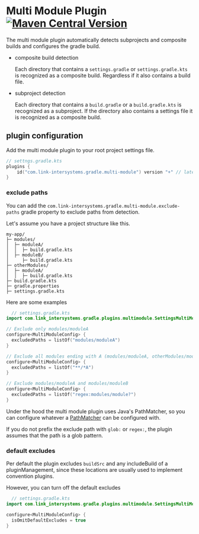 # Multi Module Plugin [![Maven Central Version](https://img.shields.io/maven-central/v/com.link-intersystems.gradle.multi-module/com.link-intersystems.gradle.multi-module.gradle.plugin)](https://mvnrepository.com/artifact/com.link-intersystems.gradle.multi-module)

The multi module plugin automatically detects subprojects and composite builds and configures
the gradle build.

- composite build detection

  Each directory that contains a `settings.gradle` or `settings.gradle.kts` is recognized as a composite build.
  Regardless if it also contains a build file.
- subproject detection

  Each directory that contains a `build.gradle` or a `build.gradle.kts` is recognized as a subproject. If the
  directory also contains a settings file it is recognized as a composite build.

## plugin configuration

Add the multi module plugin to your root project settings file.

```kotlin
// settngs.gradle.kts
plugins {
    id("com.link-intersystems.gradle.multi-module") version "+" // latest version
}
```

### exclude paths

You can add the `com.link-intersystems.gradle.multi-module.exclude-paths` gradle property to
exclude paths from detection.

Let's assume you have a project structure like this.
```
my-app/
├─ modules/
│  ├─ moduleA/
│  │  ├─ build.gradle.kts
│  ├─ moduleB/
│     ├─ build.gradle.kts
├─ otherModules/
│  ├─ moduleA/
│  │  ├─ build.gradle.kts
├─ build.gradle.kts
├─ gradle.properties
├─ settings.gradle.kts
```

Here are some examples
```kotlin
  // settings.gradle.kts
import com.link_intersystems.gradle.plugins.multimodule.SettingsMultiModuleConfig

// Exclude only modules/moduleA
configure<MultiModuleConfig> {
  excludedPaths = listOf("modules/moduleA")
}

// Exclude all modules ending with A (modules/moduleA, otherModules/moduleA)
configure<MultiModuleConfig> {
  excludedPaths = listOf("**/*A")
}

// Exclude modules/moduleA and modules/moduleB
configure<MultiModuleConfig> {
  excludedPaths = listOf("regex:modules/module?")
}
```
Under the hood the multi module plugin uses Java's PathMatcher, so you can 
configure whatever a [PathMatcher](https://docs.oracle.com/en/java/javase/17/docs/api/java.base/java/nio/file/FileSystem.html#getPathMatcher(java.lang.String)) can be configured with.

If you do not prefix the exclude path with `glob:` or `regex:`, the plugin assumes
that the path is a glob pattern.

### default excludes

Per default the plugin excludes `buildSrc` and any includeBuild of a pluginManagement,
since these locations are usually used to implement convention plugins.

However, you can turn off the default excludes
```kotlin
  // settings.gradle.kts
import com.link_intersystems.gradle.plugins.multimodule.SettingsMultiModuleConfig

configure<MultiModuleConfig> {
  isOmitDefaultExcludes = true
}
```